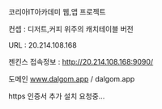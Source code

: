 코리아IT아카데미 웹,앱 프로젝트

컨셉 : 디저트,커피 위주의 캐치테이블 버전

URL : 20.214.108.168

젠킨스 접속정보 : http://20.214.108.168:9090/

도메인 www.dalgom.app / dalgom.app

https 인증서 추가 설치 요청중...
